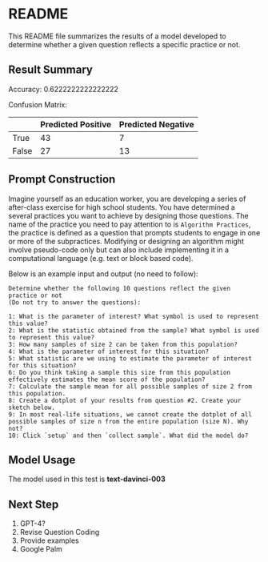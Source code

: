 # README 
This README file summarizes the results of a model developed to determine whether a given question reflects a specific practice or not. 

## Result Summary 
Accuracy: 0.6222222222222222

Confusion Matrix:

|       | Predicted Positive | Predicted Negative |
| ----- | ------------------ | ------------------ |
| True  | 43                 | 7                  |
| False | 27                 | 13                 |

## Prompt Construction
Imagine yourself as an education worker, you are developing a series of after-class exercise for high school students. You have determined a several practices you want to achieve by designing those questions. The name of the practice you need to pay attention to is `Algorithm Practices`, the practice is defined as a question that prompts students to engage in one or more of the subpractices. Modifying or designing an algorithm might involve pseudo-code only but can also include implementing it in a computational language (e.g. text or block based code). 

Below is an example input and output (no need to follow):
```
Determine whether the following 10 questions reflect the given practice or not
(Do not try to answer the questions):

1: What is the parameter of interest? What symbol is used to represent this value?
2: What is the statistic obtained from the sample? What symbol is used to represent this value?
3: How many samples of size 2 can be taken from this population?
4: What is the parameter of interest for this situation?
5: What statistic are we using to estimate the parameter of interest for this situation?
6: Do you think taking a sample this size from this population effectively estimates the mean score of the population?
7: Calculate the sample mean for all possible samples of size 2 from this population. 
8: Create a dotplot of your results from question #2. Create your sketch below.
9: In most real-life situations, we cannot create the dotplot of all possible samples of size n from the entire population (size N). Why not?
10: Click `setup` and then `collect sample`. What did the model do?
```

## Model Usage
The model used in this test is **text-davinci-003**

## Next Step

1. GPT-4?
2. Revise Question Coding
3. Provide examples
4. Google Palm